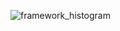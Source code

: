 ![framework_histogram](https://github.com/KrisBorre/SolutionCsharp11aug2023/assets/135237046/00bfbdef-9fa3-4306-ad44-9ab6dac73218)
